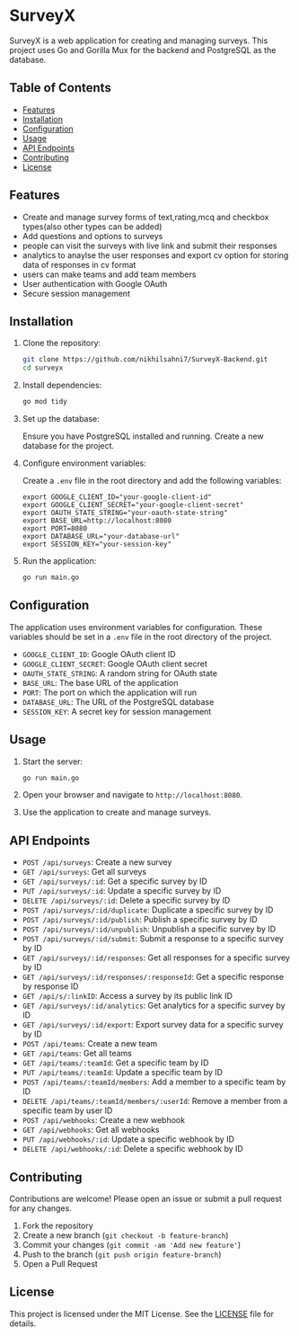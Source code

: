 # SurveyX

SurveyX is a web application for creating and managing surveys. This project uses Go and Gorilla Mux for the backend and PostgreSQL as the database.

## Table of Contents

- [Features](#features)
- [Installation](#installation)
- [Configuration](#configuration)
- [Usage](#usage)
- [API Endpoints](#api-endpoints)
- [Contributing](#contributing)
- [License](#license)

## Features

- Create and manage survey forms of  text,rating,mcq and checkbox types(also other types can be added)
- Add questions and options to surveys
- people can visit the surveys with live link and submit their responses
- analytics to anaylse the user responses and export cv option for storing data of responses in cv format
- users can make teams and add team members
- User authentication with Google OAuth
- Secure session management

## Installation

1. Clone the repository:

   ```sh
   git clone https://github.com/nikhilsahni7/SurveyX-Backend.git
   cd surveyx
   ```

2. Install dependencies:

   ```sh
   go mod tidy
   ```

3. Set up the database:

   Ensure you have PostgreSQL installed and running. Create a new database for the project.

4. Configure environment variables:

   Create a `.env` file in the root directory and add the following variables:

   ```properties
   export GOOGLE_CLIENT_ID="your-google-client-id"
   export GOOGLE_CLIENT_SECRET="your-google-client-secret"
   export OAUTH_STATE_STRING="your-oauth-state-string"
   export BASE_URL=http://localhost:8080
   export PORT=8080
   export DATABASE_URL="your-database-url"
   export SESSION_KEY="your-session-key"
   ```

5. Run the application:

   ```sh
   go run main.go
   ```

## Configuration

The application uses environment variables for configuration. These variables should be set in a `.env` file in the root directory of the project.

- `GOOGLE_CLIENT_ID`: Google OAuth client ID
- `GOOGLE_CLIENT_SECRET`: Google OAuth client secret
- `OAUTH_STATE_STRING`: A random string for OAuth state
- `BASE_URL`: The base URL of the application
- `PORT`: The port on which the application will run
- `DATABASE_URL`: The URL of the PostgreSQL database
- `SESSION_KEY`: A secret key for session management

## Usage

1. Start the server:

   ```sh
   go run main.go
   ```

2. Open your browser and navigate to `http://localhost:8080`.

3. Use the application to create and manage surveys.

## API Endpoints

- `POST /api/surveys`: Create a new survey
- `GET /api/surveys`: Get all surveys
- `GET /api/surveys/:id`: Get a specific survey by ID
- `PUT /api/surveys/:id`: Update a specific survey by ID
- `DELETE /api/surveys/:id`: Delete a specific survey by ID
- `POST /api/surveys/:id/duplicate`: Duplicate a specific survey by ID
- `POST /api/surveys/:id/publish`: Publish a specific survey by ID
- `POST /api/surveys/:id/unpublish`: Unpublish a specific survey by ID
- `POST /api/surveys/:id/submit`: Submit a response to a specific survey by ID
- `GET /api/surveys/:id/responses`: Get all responses for a specific survey by ID
- `GET /api/surveys/:id/responses/:responseId`: Get a specific response by response ID
- `GET /api/s/:linkID`: Access a survey by its public link ID
- `GET /api/surveys/:id/analytics`: Get analytics for a specific survey by ID
- `GET /api/surveys/:id/export`: Export survey data for a specific survey by ID
- `POST /api/teams`: Create a new team
- `GET /api/teams`: Get all teams
- `GET /api/teams/:teamId`: Get a specific team by ID
- `PUT /api/teams/:teamId`: Update a specific team by ID
- `POST /api/teams/:teamId/members`: Add a member to a specific team by ID
- `DELETE /api/teams/:teamId/members/:userId`: Remove a member from a specific team by user ID
- `POST /api/webhooks`: Create a new webhook
- `GET /api/webhooks`: Get all webhooks
- `PUT /api/webhooks/:id`: Update a specific webhook by ID
- `DELETE /api/webhooks/:id`: Delete a specific webhook by ID

## Contributing

Contributions are welcome! Please open an issue or submit a pull request for any changes.

1. Fork the repository
2. Create a new branch (`git checkout -b feature-branch`)
3. Commit your changes (`git commit -am 'Add new feature'`)
4. Push to the branch (`git push origin feature-branch`)
5. Open a Pull Request

## License

This project is licensed under the MIT License. See the [LICENSE](LICENSE) file for details.
